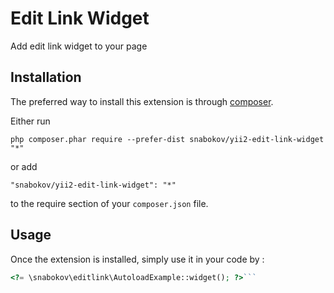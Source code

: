 Edit Link Widget
================
Add edit link widget to your page

Installation
------------

The preferred way to install this extension is through [composer](http://getcomposer.org/download/).

Either run

```
php composer.phar require --prefer-dist snabokov/yii2-edit-link-widget "*"
```

or add

```
"snabokov/yii2-edit-link-widget": "*"
```

to the require section of your `composer.json` file.


Usage
-----

Once the extension is installed, simply use it in your code by  :

```php
<?= \snabokov\editlink\AutoloadExample::widget(); ?>```